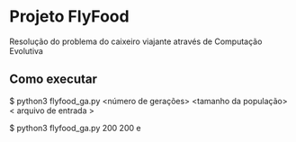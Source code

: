 # Projeto FlyFood

Resolução do problema do caixeiro viajante através de Computação Evolutiva

## Como executar

$ python3 flyfood_ga.py <número de gerações> <tamanho da população> < arquivo de entrada >

$ python3 flyfood_ga.py 200 200 e